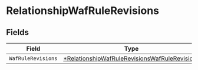 # RelationshipWafRuleRevisions


## Fields

| Field                                                                                                                | Type                                                                                                                 | Required                                                                                                             | Description                                                                                                          |
| -------------------------------------------------------------------------------------------------------------------- | -------------------------------------------------------------------------------------------------------------------- | -------------------------------------------------------------------------------------------------------------------- | -------------------------------------------------------------------------------------------------------------------- |
| `WafRuleRevisions`                                                                                                   | [*RelationshipWafRuleRevisionsWafRuleRevisions](../../models/shared/relationshipwafrulerevisionswafrulerevisions.md) | :heavy_minus_sign:                                                                                                   | N/A                                                                                                                  |